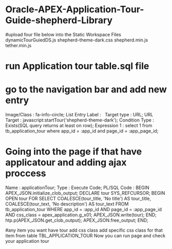 # Oracle-APEX-Application-Tour-Guide-shepherd-Library

#upload four file below into the Static Workspace Files
dynamicTourGuiedDS.js
shepherd-theme-dark.css
shepherd.min.js
tether.min.js

# run Application tour table.sql file

# go to the navigation bar and add new entry
Image/Class       : fa-info-circle;
List Entry Label  : &nbsp;
Target type       : URL;
URL Target        : javascript:startTour('shepherd-theme-dark');
Condition Type    : Exists(SQL query returns at least on row);
Expression 1      : select 1 
                    from   tb_application_tour 
                    where  app_id = :app_id 
                    and    page_id = :app_page_id;

# Going into the page if that have applicatour and adding ajax proccess 
Name : applicationTour;
Type : Execute Code;
PL/SQL Code : 
  BEGIN
    APEX_JSON.initialize_clob_output;
    DECLARE
        tour SYS_REFCURSOR;
    BEGIN
        OPEN tour FOR
            SELECT COALESCE(tour_title, 'No title') AS tour_title,
                   COALESCE(tour_text, 'No description') AS tour_text
            FROM tb_application_tour
            WHERE app_id = :app_id 
            AND page_id =  :app_page_id
            AND css_class = apex_application.g_x01;
        APEX_JSON.write(tour);
    END;
    htp.p(APEX_JSON.get_clob_output);
    APEX_JSON.free_output;
END;


#any item you want have tour add css class
add specific css class for that item from table TBL_APPLICATION_TOUR
Now you can run page and check your application tour
